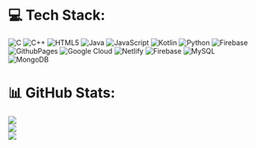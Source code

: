 
# 💻 Tech Stack:
![C](https://img.shields.io/badge/c-%2300599C.svg?style=for-the-badge&logo=c&logoColor=white) ![C++](https://img.shields.io/badge/c++-%2300599C.svg?style=for-the-badge&logo=c%2B%2B&logoColor=white) ![HTML5](https://img.shields.io/badge/html5-%23E34F26.svg?style=for-the-badge&logo=html5&logoColor=white) ![Java](https://img.shields.io/badge/java-%23ED8B00.svg?style=for-the-badge&logo=openjdk&logoColor=white) ![JavaScript](https://img.shields.io/badge/javascript-%23323330.svg?style=for-the-badge&logo=javascript&logoColor=%23F7DF1E) ![Kotlin](https://img.shields.io/badge/kotlin-%237F52FF.svg?style=for-the-badge&logo=kotlin&logoColor=white) ![Python](https://img.shields.io/badge/python-3670A0?style=for-the-badge&logo=python&logoColor=ffdd54) ![Firebase](https://img.shields.io/badge/firebase-%23039BE5.svg?style=for-the-badge&logo=firebase) ![GithubPages](https://img.shields.io/badge/github%20pages-121013?style=for-the-badge&logo=github&logoColor=white) ![Google Cloud](https://img.shields.io/badge/GoogleCloud-%234285F4.svg?style=for-the-badge&logo=google-cloud&logoColor=white) ![Netlify](https://img.shields.io/badge/netlify-%23000000.svg?style=for-the-badge&logo=netlify&logoColor=#00C7B7) ![Firebase](https://img.shields.io/badge/firebase-a08021?style=for-the-badge&logo=firebase&logoColor=ffcd34) ![MySQL](https://img.shields.io/badge/mysql-4479A1.svg?style=for-the-badge&logo=mysql&logoColor=white) ![MongoDB](https://img.shields.io/badge/MongoDB-%234ea94b.svg?style=for-the-badge&logo=mongodb&logoColor=white)
# 📊 GitHub Stats:
![](https://github-readme-stats.vercel.app/api?username=ak7cr&theme=dark&hide_border=true&include_all_commits=true&count_private=true)<br/>
![](https://github-readme-streak-stats.herokuapp.com/?user=ak7cr&theme=dark&hide_border=true)<br/>
![](https://github-readme-stats.vercel.app/api/top-langs/?username=ak7cr&theme=dark&hide_border=true&include_all_commits=true&count_private=true&layout=compact)

<!--  GPRM website  -->


<!-- Proudly created with GPRM ( https://gprm.itsvg.in ) -->



<!---
- 👋 Hi, I’m @ak7cr / Anshuman Kumar
- 👀 I’m interested in Software Development
- 🌱 I’m currently learning C++
- 💞️ I’m looking to collaborate on ...
- 📫 How to reach me ...


ak7cr/ak7cr is a ✨ special ✨ repository because its `README.md` (this file) appears on your GitHub profile.
You can click the Preview link to take a look at your changes.
--->
